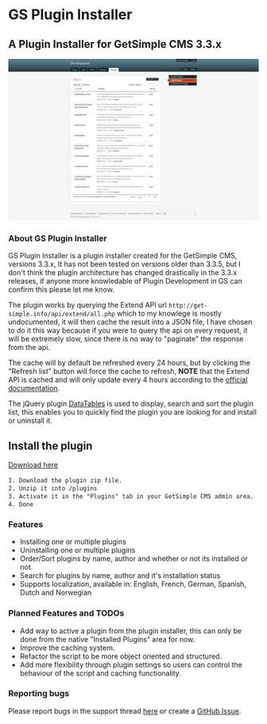 # GS Plugin Installer
## A Plugin Installer for GetSimple CMS 3.3.x


![Screenshot](/assets/screenshot.png)


### About GS Plugin Installer

GS Plugin Installer is a plugin installer created for the GetSimple CMS, versions 3.3.x, It has not been tested on versions older than 3.3.5, but I don't think the plugin architecture has changed drastically in the 3.3.x releases, if anyone more knowledable of Plugin Development in GS can confirm this please let me know.


The plugin works by querying the Extend API url ```http://get-simple.info/api/extend/all.php``` which to my knowlege is mostly undocumented, it will then cache the result into a JSON file, I have chosen to do it this way because if you were to query the api on every request, it will be extremely slow, since there is no way to "paginate" the response from the api.


The cache will by default be refreshed every 24 hours, but by clicking the "Refresh list" button will force the cache to refresh, __NOTE__ that the Extend API is cached and will only update every 4 hours according to the [official documentation](http://get-simple.info/wiki/plugins:extend_api#extend_api_limitations).


The jQuery plugin [DataTables](http://datatables.net/) is used to display, search and sort the plugin list, this enables you to quickly find the plugin you are looking for and install or uninstall it.


## Install the plugin

[Download here](http://get-simple.info/extend/plugin/gs-plugin-installer/955/)

```
1. Download the plugin zip file.
2. Unzip it into /plugins
3. Activate it in the "Plugins" tab in your GetSimple CMS admin area.
4. Done
```


### Features

- Installing one or multiple plugins
- Uninstalling one or multiple plugins
- Order/Sort plugins by name, author and whether or not its installed or not.
- Search for plugins by name, author and it's installation status
- Supports localization, available in: English, French, German, Spanish, Dutch and Norwegian

### Planned Features and TODOs

- Add way to active a plugin from the plugin installer, this can only be done from the native "Installed Plugins" area for now.
- Improve the caching system.
- Refactor the script to be more object oriented and structured.
- Add more flexibility through plugin settings so users can control the behaviour of the script and caching functionality.

### Reporting bugs

Please report bugs in the support thread [here](http://get-simple.info/forums/showthread.php?tid=7370) or create a [GitHub Issue](https://github.com/HelgeSverre/gs-plugin-installer/issues).